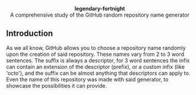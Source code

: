 <p align=center><b>legendary-fortnight</b><br>A comprehensive study of the GitHub random repository name generator</p>

## Introduction
As we all know, GitHub allows you to choose a repository name randomly upon the creation of said repository. These names vary from 2 to 3 word sentences. The suffix is always a descriptor, for 3 word sentences the infix can contain an extension of the descriptor (prefix), or a custom infix (like 'octo'), and the suffix can be almost anything that descriptors can apply to.
Even the name of this repository was made with said generator, to showcase the possibilities it can provide.
